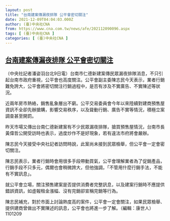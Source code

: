 ```yaml
---
layout: post
title: "台南建案傳漏夜排隊 公平會密切關注"
date: 2021-12-09T04:04:03.000Z
author: (臺)中央社CNA
from: https://www.cna.com.tw/news/afe/202112090096.aspx
tags: [ (臺)中央社CNA ]
categories: [ (臺)中央社CNA ]
---
```

<!--1639022643000-->
[台南建案傳漏夜排隊 公平會密切關注](https://www.cna.com.tw/news/afe/202112090096.aspx)
------

<div>
<div></div><div><p>（中央社記者潘姿羽台北9日電）台南市仁德新建案傳民眾漏夜排隊消息，不只引起台南市政府重視，公平會也高度關注。公平會副主委陳志民今天表示，業者行銷難免誇大，公平會將密切關注行銷過程中，是否有涉及不實廣告、不實陳述等狀況。</p><p>近兩年房市熱絡，銷售亂象層出不窮。公平交易委員會今年以來陸續對建商預售屋資訊不全卻先辦搶購，影響交易秩序，以及聳動行銷、廣告不實等情況，積極立案調查甚至開罰。</p><p>昨天市場又傳出台南仁德新建案有不少民眾漏夜排隊，搶買預售屋情況，台南市長黃偉哲公開受訪時也表示，過度炒作不是好現象，若有違法市府將會嚴辦。</p><p>陳志民今天接受中央社記者訪問時說，此案尚未接到民眾檢舉，但公平會一定會密切關注。</p><p>陳志民表示，業者行銷時會用很多手段帶動買氣，公平會理解業者為了促銷產品，行銷手段不只多元，偶爾也會稍微誇大，但他強調，「不管用什麼行銷手法，不能有不實訊息」。</p><p>就公平會立場，關注預售建案是否提供消費者完整訊息，以及建案行銷時不應提供錯誤資訊，如虛報租金漲幅、沒有完銷卻宣稱完銷等行為。</p><p>陳志民補充，對於市面上討論熱度高的案件，公平會一定會關注，如果民眾檢舉、提供建商曾做出不實陳述的訊息，公平會也將進一步了解。（編輯：康世人）1101209</p></div>
</div>
